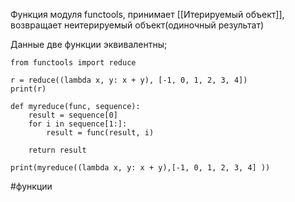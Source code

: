 Функция модуля functools, принимает [[Итерируемый объект]], возвращает неитерируемый объект(одиночный результат)


Данные две функции эквивалентны;
```
from functools import reduce  
  
r = reduce((lambda x, y: x + y), [-1, 0, 1, 2, 3, 4])  
print(r)  
  
def myreduce(func, sequence):  
    result = sequence[0]  
    for i in sequence[1:]:  
        result = func(result, i)  
  
    return result  
  
print(myreduce((lambda x, y: x + y),[-1, 0, 1, 2, 3, 4] ))
```

#функции